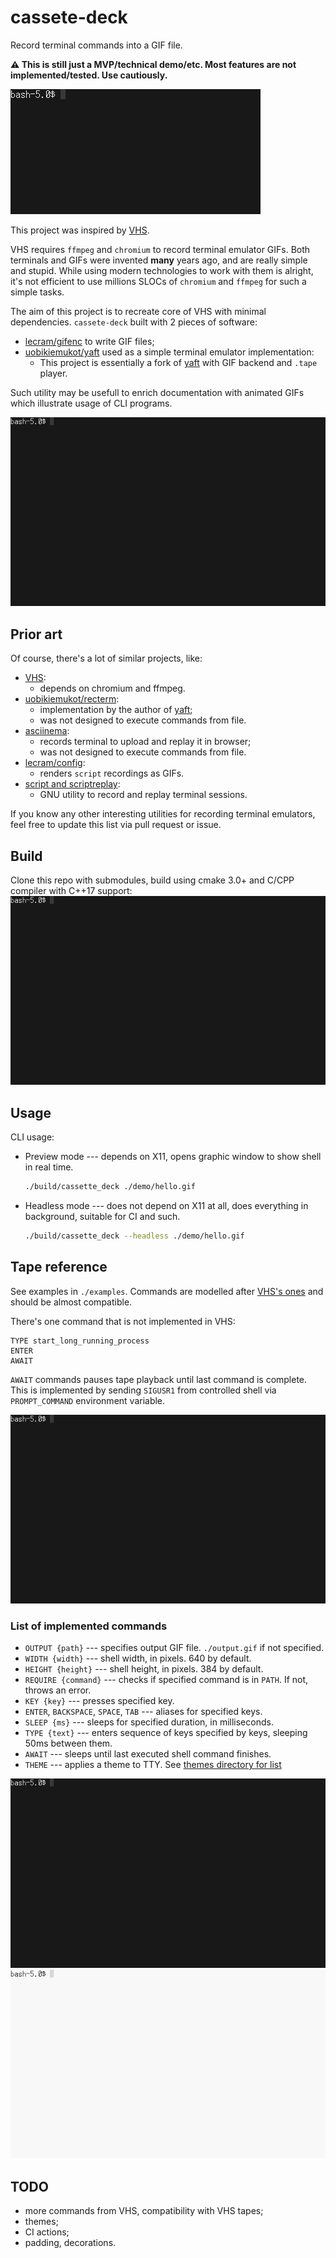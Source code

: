# cassete-deck

Record terminal commands into a GIF file.

**⚠️ This is still just a MVP/technical demo/etc. Most features are not implemented/tested. Use cautiously.**

![hello.tape](./demo/hello.gif)

This project was inspired by [VHS](https://github.com/charmbracelet/vhs).

VHS requires `ffmpeg` and `chromium` to record terminal emulator GIFs.
Both terminals and GIFs were invented **many** years ago, and are
really simple and stupid.
While using modern technologies to work with them is alright,
it's not efficient to use millions SLOCs of `chromium` and `ffmpeg`
for such a simple tasks.

The aim of this project is to recreate core of VHS with minimal dependencies.
`cassete-deck` built with 2 pieces of software:

* [lecram/gifenc](https://github.com/lecram/gifenc) to write GIF files;
* [uobikiemukot/yaft](https://github.com/uobikiemukot/yaft) used as a simple terminal emulator implementation:
    * This project is essentially a fork of [yaft](https://github.com/uobikiemukot/yaft) with GIF backend and `.tape` player.

Such utility may be usefull to enrich documentation with animated GIFs which illustrate
usage of CLI programs.

![theme_default_dark.tape](./demo/theme_default_dark.gif)

## Prior art

Of course, there's a lot of similar projects, like:

* [VHS](https://github.com/charmbracelet/vhs):
    * depends on chromium and ffmpeg.
* [uobikiemukot/recterm](https://github.com/uobikiemukot/recterm):
    * implementation by the author of [yaft](https://github.com/uobikiemukot/yaft);
    * was not designed to execute commands from file.
* [asciinema](https://github.com/asciinema/asciinema):
    * records terminal to upload and replay it in browser;
    * was not designed to execute commands from file.
* [lecram/config](https://github.com/lecram/congif):
    * renders `script` recordings as GIFs.
* [script and scriptreplay](https://man7.org/linux/man-pages/man1/scriptreplay.1.html):
    * GNU utility to record and replay terminal sessions.

If you know any other interesting utilities for recording terminal emulators, feel free
to update this list via pull request or issue.

## Build

Clone this repo with submodules, build using cmake 3.0+ and C/CPP compiler
with C++17 support:
![build.tape](./demo/full_build.gif)

## Usage

CLI usage:

* Preview mode --- depends on X11, opens graphic window to show shell in real time.
    ```sh
    ./build/cassette_deck ./demo/hello.gif
    ```
* Headless mode --- does not depend on X11 at all, does everything in background, suitable for CI and such.
    ```sh
    ./build/cassette_deck --headless ./demo/hello.gif
    ```

## Tape reference

See examples in `./examples`.
Commands are modelled after [VHS's ones](https://github.com/charmbracelet/vhs#vhs-command-reference)
and should be almost compatible.

There's one command that is not implemented in VHS:
```
TYPE start_long_running_process
ENTER
AWAIT
```

`AWAIT` commands pauses tape playback until last command is complete.
This is implemented by sending `SIGUSR1` from controlled shell via
`PROMPT_COMMAND` environment variable.

![meta.tape](./demo/meta.gif)

### List of implemented commands

* `OUTPUT {path}` --- specifies output GIF file. `./output.gif` if not specified.
* `WIDTH {width}` --- shell width, in pixels. 640 by default.
* `HEIGHT {height}` --- shell height, in pixels. 384 by default.
* `REQUIRE {command}` --- checks if specified command is in `PATH`. If not, throws an error.
* `KEY {key}` --- presses specified key.
* `ENTER`, `BACKSPACE`, `SPACE`, `TAB` --- aliases for specified keys.
* `SLEEP {ms}` --- sleeps for specified duration, in milliseconds.
* `TYPE {text}` --- enters sequence of keys specified by keys, sleeping 50ms between them.
* `AWAIT` --- sleeps until last executed shell command finishes.
* `THEME` --- applies a theme to TTY. See [themes directory for list](./themes/)

![theme_default_dark.tape](./demo/theme_default_dark.gif)
![theme_default_light.tape](./demo/theme_default_light.gif)

## TODO

* more commands from VHS, compatibility with VHS tapes;
* themes;
* CI actions;
* padding, decorations.
